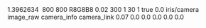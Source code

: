 
 <sensor name='camera1' type='camera'>
    <camera name="head">
      <horizontal_fov>1.3962634</horizontal_fov>
      <image>
        <width>800</width>
        <height>800</height>
        <format>R8G8B8</format>
      </image>
      <clip>
        <near>0.02</near>
        <far>300</far>
      </clip>
    </camera>
    <always_on>1</always_on>
    <update_rate>30</update_rate>
    <visualize>1</visualize>
    <plugin name="camera_controller" filename="libgazebo_ros_camera.so">
    <alwaysOn>true</alwaysOn>
    <updateRate>0.0</updateRate>
    <cameraName>iris/camera</cameraName>
    <imageTopicName>image_raw</imageTopicName>
    <cameraInfoTopicName>camera_info</cameraInfoTopicName>
    <frameName>camera_link</frameName>
    <hackBaseline>0.07</hackBaseline>
    <distortionK1>0.0</distortionK1>
    <distortionK2>0.0</distortionK2>
    <distortionK3>0.0</distortionK3>
    <distortionT1>0.0</distortionT1>
    <distortionT2>0.0</distortionT2>
  </plugin>
  </sensor>